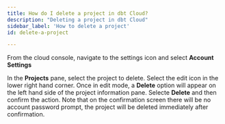 ```yaml
---
title: How do I delete a project in dbt Cloud?
description: "Deleting a project in dbt Cloud"
sidebar_label: 'How to delete a project'
id: delete-a-project

---
```


From the cloud console, navigate to the settings icon and select **Account Settings**

<Lightbox src="/img/docs/dbt-cloud/Navigate To Account Settings.png" title="Navigate to account settings" />

In the **Projects** pane, select the project to delete.  Select the edit icon in the lower right hand corner. Once in edit mode, a **Delete** option will appear on the left hand side of the project information pane. Selecte **Delete** and then confirm the action.  Note that on the confirmation screen there will be no account password prompt, the project will be deleted immediately after confirmation. 

<Lightbox src="/img/docs/dbt-cloud/Edit The Project.png" title="Edit the project" />
<Lightbox src="/img/docs/dbt-cloud/Select Delete A Project.png" title="Edit the project" />
<Lightbox src="/img/docs/dbt-cloud/Confirm Delete.png" title="Confirm project deletion" />

